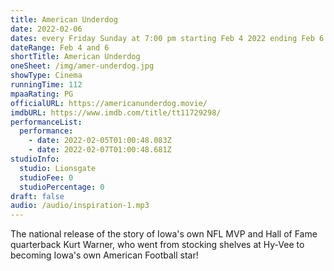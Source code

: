 ```yaml
---
title: American Underdog
date: 2022-02-06
dates: every Friday Sunday at 7:00 pm starting Feb 4 2022 ending Feb 6 2022
dateRange: Feb 4 and 6
shortTitle: American Underdog
oneSheet: /img/amer-underdog.jpg
showType: Cinema
runningTime: 112
mpaaRating: PG
officialURL: https://americanunderdog.movie/
imdbURL: https://www.imdb.com/title/tt11729298/
performanceList:
  performance:
    - date: 2022-02-05T01:00:48.083Z
    - date: 2022-02-07T01:00:48.681Z
studioInfo:
  studio: Lionsgate
  studioFee: 0
  studioPercentage: 0
draft: false
audio: /audio/inspiration-1.mp3
---
```

The national release of the story of Iowa's own NFL MVP and Hall of Fame quarterback Kurt Warner, who went from stocking shelves at Hy-Vee to becoming Iowa's own American Football star!
